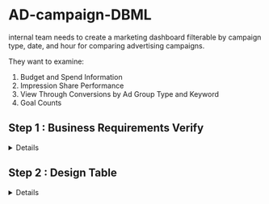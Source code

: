 # AD-campaign-DBML
internal team needs to create a marketing dashboard filterable by campaign type, date, and hour for comparing advertising campaigns.

They want to examine:
1. Budget and Spend Information
2. Impression Share Performance
3. View Through Conversions by Ad Group Type and Keyword
4. Goal Counts

## Step 1 : Business Requirements Verify 
 <details>
 (1) The team needs to compare advertising campaigns.   -> List campaigns type down 
 (2) They want to filter data by campaign type, date, and hour. -> time duration filter not only 'Date', but also 'Hour'   
 (3) Budget and Spend Information ->  Budget allocated to which campaign, actual spending number & currency type
 (4) Impression Share Performance->  Impression share, absolute top impression share, impressions received, and eligible impressions.
 (5) View Through Conversions: Breakdown by ad group and keyword.
Goal Counts: Number of goals completed.
 
### Key Filters for Analysis:

#### (1) Campaign Type: 
Different types of campaigns （high level strategy) 
#### (2) Date: 
Specific dates or date ranges.
#### (3) Hour: 
Breakdown by time of day (e.g., hour granularity).
#### (4) AD Group Detail 
types about AD groups(e.g., Search, Display, Video)
#### (5) Goal Counts: 
Number of goals completed.
</details>

## Step 2 : Design Table
 <details>
Based on the input above, tables design idea  will be 
### Fact1 : Fact tables about Budget & Spend of which compaign 
budget, spend , currency , campaign ID, time (foreign key to Dat tables & hour table) 
### Fact2 : Impression Share Performance of which compaign 

### Fact3 : View Through Conversions of which compaign 

### Fact4 : Goal Counts of which compaign 

Description tables (dimension Tables) will be 
### Dim1 : Campaigns 
ID, Campaign name, Campaign type (e.g., Search, Display, Social Media), Campaign status (active, paused, etc.)Start and end dates
### Dim2: Ad group name
ID, Campaign ID (foreign key linking to Campaigns)  AD group name, Ad group status  

### Dim2: Keywords  
ID, Key word description, Keyword status, Ad group ID   
### Dim4: Date:
ID,Full date ,Year, Quarter ,Month ,Week   
#### Dim5: Hour:  
ID , Hour (0–23)  
</details>
